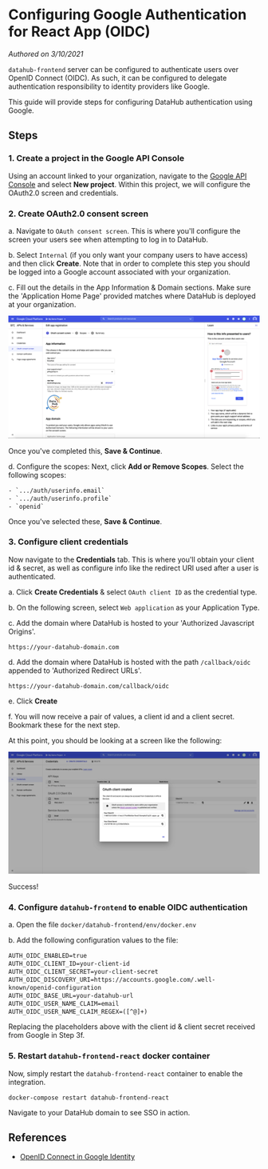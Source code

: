 # Configuring Google Authentication for React App (OIDC)
*Authored on 3/10/2021*

`datahub-frontend` server can be configured to authenticate users over OpenID Connect (OIDC). As such, it can be configured to delegate 
authentication responsibility to identity providers like Google. 

This guide will provide steps for configuring DataHub authentication using Google.

## Steps

### 1. Create a project in the Google API Console

Using an account linked to your organization, navigate to the [Google API Console](https://console.developers.google.com/) and select **New project**. 
Within this project, we will configure the OAuth2.0 screen and credentials. 

### 2. Create OAuth2.0 consent screen

a. Navigate to `OAuth consent screen`. This is where you'll configure the screen your users see when attempting to 
log in to DataHub. 

b. Select `Internal` (if you only want your company users to have access) and then click **Create**. 
Note that in order to complete this step you should be logged into a Google account associated with your organization. 

c. Fill out the details in the App Information & Domain sections. Make sure the 'Application Home Page' provided matches where DataHub is deployed
at your organization. 

![google-setup-1](./img/google-setup-1.png)

Once you've completed this, **Save & Continue**. 

d. Configure the scopes: Next, click **Add or Remove Scopes**. Select the following scopes:
    
    - `.../auth/userinfo.email`
    - `.../auth/userinfo.profile`
    - `openid`

Once you've selected these, **Save & Continue**. 

### 3. Configure client credentials

Now navigate to the **Credentials** tab. This is where you'll obtain your client id & secret, as well as configure info 
like the redirect URI used after a user is authenticated. 

a. Click **Create Credentials** & select `OAuth client ID` as the credential type.

b. On the following screen, select `Web application` as your Application Type. 

c. Add the domain where DataHub is hosted to your 'Authorized Javascript Origins'.

```
https://your-datahub-domain.com
```

d. Add the domain where DataHub is hosted with the path `/callback/oidc` appended to 'Authorized Redirect URLs'. 

```
https://your-datahub-domain.com/callback/oidc
```

e. Click **Create**

f. You will now receive a pair of values, a client id and a client secret. Bookmark these for the next step.

At this point, you should be looking at a screen like the following:

![google-setup-2](./img/google-setup-2.png)

Success!

### 4. Configure `datahub-frontend` to enable OIDC authentication

a. Open the file `docker/datahub-frontend/env/docker.env`

b. Add the following configuration values to the file: 

```
AUTH_OIDC_ENABLED=true
AUTH_OIDC_CLIENT_ID=your-client-id
AUTH_OIDC_CLIENT_SECRET=your-client-secret
AUTH_OIDC_DISCOVERY_URI=https://accounts.google.com/.well-known/openid-configuration
AUTH_OIDC_BASE_URL=your-datahub-url
AUTH_OIDC_USER_NAME_CLAIM=email
AUTH_OIDC_USER_NAME_CLAIM_REGEX=([^@]+)
```

Replacing the placeholders above with the client id & client secret received from Google in Step 3f.  


### 5. Restart `datahub-frontend-react` docker container

Now, simply restart the `datahub-frontend-react` container to enable the integration. 

```
docker-compose restart datahub-frontend-react
```

Navigate to your DataHub domain to see SSO in action. 


## References

- [OpenID Connect in Google Identity](https://developers.google.com/identity/protocols/oauth2/openid-connect)